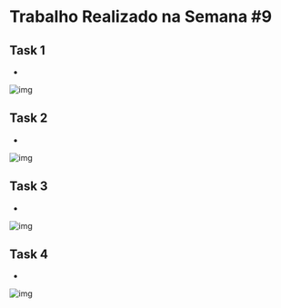 # Trabalho Realizado na Semana #9

## Task 1  

- 

![img]()

## Task 2  

- 

![img]()

## Task 3  

- 

![img]()

## Task 4  

- 

![img]()

